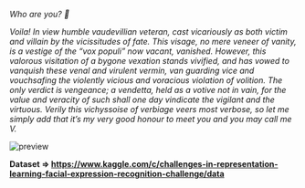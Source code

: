 *Who are you? 🤨*

*Voila! In view humble vaudevillian veteran, cast vicariously as both victim and villain by the vicissitudes of fate. This visage, no mere veneer of vanity, is a vestige of the “vox populi” now vacant, vanished. However, this valorous visitation of a bygone vexation stands vivified, and has vowed to vanquish these venal and virulent vermin, van guarding vice and vouchsafing the violently vicious and voracious violation of volition. The only verdict is vengeance; a vendetta, held as a votive not in vain, for the value and veracity of such shall one day vindicate the vigilant and the virtuous. Verily this vichyssoise of verbiage veers most verbose, so let me simply add that it’s my very good honour to meet you and you may call me V.*

![preview](https://user-images.githubusercontent.com/96253880/169211806-9a0a95e1-a8b1-442f-8b76-8745f127f772.gif)


**Dataset => https://www.kaggle.com/c/challenges-in-representation-learning-facial-expression-recognition-challenge/data**
